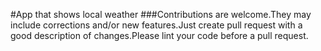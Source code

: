 #App that shows local weather
###Contributions are welcome.They may include corrections and/or new features.Just create pull request with a good description of changes.Please lint your code before a pull request.